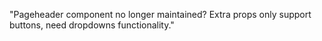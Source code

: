 "Pageheader component no longer maintained? Extra props only support buttons, need dropdowns functionality."
